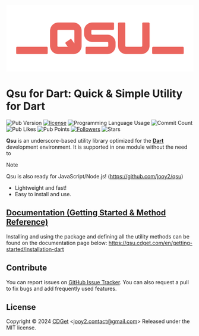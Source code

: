 ![logo](https://raw.githubusercontent.com/jooy2/qsu-dart/main/.github/resources/logo.webp)

# Qsu for Dart: Quick & Simple Utility for Dart

![Pub Version](https://img.shields.io/pub/v/qsu) [![license](https://img.shields.io/badge/license-MIT-blue.svg)](https://github.com/jooy2/qsu-dart/blob/master/LICENSE) ![Programming Language Usage](https://img.shields.io/github/languages/top/jooy2/qsu-dart) ![Commit Count](https://img.shields.io/github/commit-activity/y/jooy2/qsu-dart) ![Pub Likes](https://img.shields.io/pub/likes/qsu) ![Pub Points](https://img.shields.io/pub/points/qsu) [![Followers](https://img.shields.io/github/followers/jooy2?style=social)](https://github.com/jooy2) ![Stars](https://img.shields.io/github/stars/jooy2/qsu-dart?style=social)

**Qsu** is an underscore-based utility library optimized for the **[Dart](https://dart.dev)** development environment.
It is supported in one module without the need to

> [!NOTE]
>
> Qsu is also ready for JavaScript/Node.js! (https://github.com/jooy2/qsu)

- Lightweight and fast!
- Easy to install and use.

## [Documentation (Getting Started & Method Reference)](https://qsu.cdget.com/en/getting-started/installation-dart)

Installing and using the package and defining all the utility methods can be found on the documentation page
below: https://qsu.cdget.com/en/getting-started/installation-dart

## Contribute

You can report issues on [GitHub Issue Tracker](https://github.com/jooy2/qsu-dart/issues). You can also request a pull
to fix bugs and add frequently used features.

## License

Copyright © 2024 [CDGet](https://cdget.com) <[jooy2.contact@gmail.com](mailto:jooy2.contact@gmail.com)> Released under
the MIT license.
